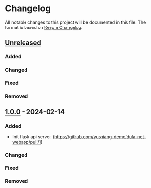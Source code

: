 # Changelog

All notable changes to this project will be documented in this file.
The format is based on [Keep a Changelog](https://github.com/olivierlacan/keep-a-changelog).

## [Unreleased]

### Added

### Changed

### Fixed

### Removed

## [1.0.0] - 2024-02-14

### Added

- Init flask api server. (https://github.com/yushiang-demo/dula-net-webapp/pull/1)

### Changed

### Fixed

### Removed

[unreleased]: https://github.com/yushiang-demo/dula-net-webapp/compare/v1.0.0...HEAD
[1.0.0]: https://github.com/yushiang-demo/dula-net-webapp/releases/tag/v1.0.0
